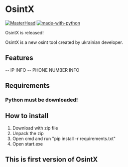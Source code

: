 # OsintX
[![MasterHead](https://lh3.googleusercontent.com/pw/AIL4fc--x0nIUEt4DBMz9wx04kSXeJ51Mcm-u-CcwmDkpLkrI0s9GGPCI0brxg13TNAszPs2NPpsCAE5BUDelFxEg1_E3vHNpbxHzGx5hwa21EdPfL3VcHIqi-c8GqBgSRujhzOzrZwiW3P5DoKriGQIXI21rh1fM7Rnr5tn4CZNK9jGP7rDWb7qCnaV_j4dibnSdzFzknXazGEe91jrZiYRRaxJQi9vErx6cQE30DIqJmebzbZ0MXcY_Nd91UZwVg5wOTOpcMdxtMEzznUfZ5YO8Ky_8aLx9_fyP8A3_IGIgDfE2tmMWsTRBXNNyzMjcaptlvmLcztYjIMn15r65EYY5olsxKeF1p6C0QDBuDEZ5r1bCnY7zIyKTmgxTGCw4leAXlbKP2NgY73X4NNMUhv4Tork0BJ4rTT8xq5VrZDFnLgD8m6jYNqLrEbEYceArJZd1n_3K2g89lcr3Y8aQKk83jNG1R8Q0jhy9nkU7tpoPB1SCJqraf0H2K1CMOHiCcqD9tc0GzRkSOtyqFQmkBM8cP4uvqsd0MrtLTuwADf5jVnXWreeNYH_7j73r4F8zTndWC_YJ1-2pCV7hibPDfDnaNXiLtoHIE_fo9MqNOQ2RhSImZ2PtXlITrlvwjk1eRM7dbcXKvTMdPqwK5kd-0IhrLBrKzPmrDqyAhRz3nsqbMKW9z8c25j1JA9MHVrk4SGeuV48XRbixH9ZTAa8EtgDR-5fj58jJUzrPvAR8w5i7YPRRUs8qRmJ98qh6iPkY2T_zIq3ZfjQES50rQkBqJgxNiBb2azD-RQQfsra_NSh2LXIEyJwiLmrggU4eU5bVaOXUlj8gUC42P179D8hyEjey4N6fHbhcYmTF4vYbmXmvKGFYwirG2ibNvoKYUgzMwn4Pel1VVT3vgQNRxmofEzD8ad_CQ=w1600-h633-s-no?authuser=0)](https://github.com/IArepetsky)
[![made-with-python](https://img.shields.io/badge/Made%20with-Python-1f425f.svg)](https://www.python.org/)

OsintX is released!


OsintX is a new osint tool created by ukrainian developer.

## Features

-- IP INFO
-- PHONE NUMBER INFO

## Requirements

### Python must be downloaded!

## How to install

1. Download with zip file
2. Unpack the zip
3. Open cmd and run "pip install -r requirements.txt"
4. Open start.exe

## This is first version of OsintX
